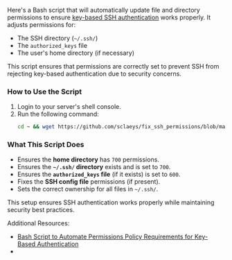 Here's a Bash script that will automatically update file and directory permissions to ensure [key-based SSH authentication](https://blog.radwebhosting.com/how-to-setup-ssh-login-with-public-key-authentication/) works properly. It adjusts permissions for:

- The SSH directory (`~/.ssh/`)
- The `authorized_keys` file
- The user's home directory (if necessary)

This script ensures that permissions are correctly set to prevent SSH from rejecting key-based authentication due to security concerns.

### **How to Use the Script**
1. Login to your server's shell console.
2. Run the following command:
   ```bash
   cd ~ && wget https://github.com/sclaeys/fix_ssh_permissions/blob/master/fix_ssh_permissions.sh && chmod +x fix_ssh_permissions.sh && ./fix_ssh_permissions.sh
   ```

### **What This Script Does**
- Ensures the **home directory** has `700` permissions.
- Ensures the **`~/.ssh/` directory** exists and is set to `700`.
- Ensures the **`authorized_keys` file** (if it exists) is set to `600`.
- Fixes the **SSH config file** permissions (if present).
- Sets the correct ownership for all files in `~/.ssh/`.

This setup ensures SSH authentication works properly while maintaining security best practices.

Additional Resources:
- [Bash Script to Automate Permissions Policy Requirements for Key-Based Authentication](https://radwebhosting.com/client_area/knowledgebase/517/Bash-Script-to-Automate-Permissions-Policy-Requirements-for-Key-Based-Authentication.html)
- 
